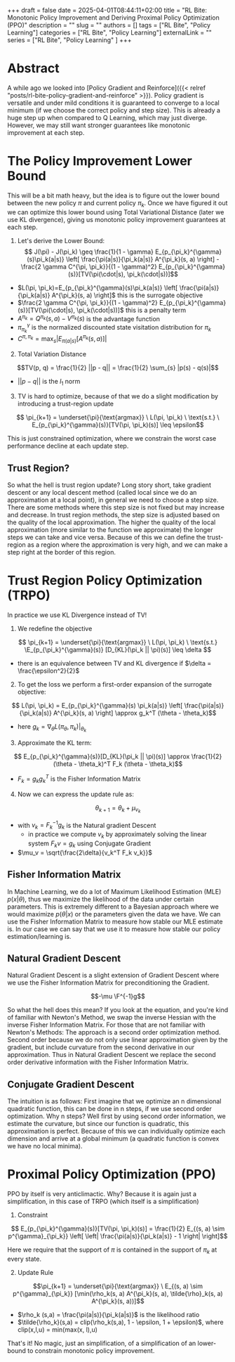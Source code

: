+++ 
draft = false
date = 2025-04-01T08:44:11+02:00
title = "RL Bite: Monotonic Policy Improvement and Deriving Proximal Policy Optimization (PPO)"
description = ""
slug = ""
authors = []
tags = ["RL Bite", "Policy Learning"]
categories = ["RL Bite", "Policy Learning"]
externalLink = ""
series = ["RL Bite", "Policy Learning" ]
+++

# Abstract

A while ago we looked into [Policy Gradient and Reinforce]({{< relref "posts/rl-bite-policy-gradient-and-reinforce" >}}). Policy gradient is versatile and under mild conditions it is guaranteed to converge to a local minimum (if we choose the correct policy and step size). This is already a huge step up when compared to Q Learning, which may just diverge. However, we may still want stronger guarantees like monotonic improvement at each step.

# The Policy Improvement Lower Bound

This will be a bit math heavy, but the idea is to figure out the lower bound between the new policy $\pi$ and current policy $\pi_k$. Once we have figured it out we can optimize this lower bound using Total Variational Distance (later we use KL divergence), giving us monotonic policy improvement guarantees at each step.

1. Let's derive the Lower Bound:
$$ J(\pi) - J(\pi_k) \geq \frac{1}{1 - \gamma} E_{p_{\pi_k}^{\gamma}(s)\pi_k(a|s)} \left[ \frac{\pi(a|s)}{\pi_k(a|s)} A^{\pi_k}(s, a) \right] - \frac{2 \gamma C^{\pi, \pi_k}}{(1 - \gamma)^2} E_{p_{\pi_k}^{\gamma}(s)}[TV(\pi(\cdot|s), \pi_k(\cdot|s))]$$

- $L(\pi, \pi_k)=E_{p_{\pi_k}^{\gamma}(s)\pi_k(a|s)} \left[ \frac{\pi(a|s)}{\pi_k(a|s)} A^{\pi_k}(s, a) \right]$ this is the surrogate objective
- $\frac{2 \gamma C^{\pi, \pi_k}}{(1 - \gamma)^2} E_{p_{\pi_k}^{\gamma}(s)}[TV(\pi(\cdot|s), \pi_k(\cdot|s))]$ this is a penalty term
- $A^{\pi_k} = Q^{\pi_k}(s,a) - V^{\pi_k}(s)$  is the advantage function
- $\pi^{\gamma}_{\pi_k}$ is the normalized discounted state visitation distribution for $\pi_k$
- $C^{\pi, \pi_k} = \max_s |E_{\pi(a|s)}[A^{\pi_k}(s, a)]|$ 

2. Total Variation Distance

$$TV(p, q) = \frac{1}{2} ||p - q|| = \frac{1}{2} \sum_{s} |p(s) - q(s)|$$
- $||p-q||$  is the $l_1$ norm

3. TV is hard to optimize, because of that we do a slight modification by introducing a trust-region update

$$ \pi_{k+1} = \underset{\pi}{\text{argmax}} \ L(\pi, \pi_k) \ \text{s.t.} \ E_{p_{\pi_k}^{\gamma}(s)}[TV(\pi, \pi_k)(s)] \leq \epsilon$$

This is just constrained optimization, where we constrain the worst case performance decline at each update step.

## Trust Region?
So what the hell is trust region update? Long story short, take gradient descent or any local descent method (called local since we do an approximation at a local point), in general we need to choose a step size. There are some methods where this step size is not fixed but may increase and decrease. In trust region methods, the step size is adjusted based on the quality of the local approximation. The higher the quality of the local approximation (more similar to the function we approximate) the longer steps we can take and vice versa. Because of this we can define the trust-region as a region where the approximation is very high, and we can make a step right at the border of this region.


# Trust Region Policy Optimization (TRPO)

In practice we use KL Divergence instead of TV! 

1. We redefine the objective

$$ \pi_{k+1} = \underset{\pi}{\text{argmax}} \ L(\pi, \pi_k) \ \text{s.t.} \E_{p_{\pi_k}^{\gamma}(s)} [D_{KL}(\pi_k || \pi)(s)] \leq \delta $$

- there is an equivalence between TV and KL divergence if $\delta = \frac{\epsilon^2}{2}$

2. To get the loss we perform a first-order expansion of the surrogate objective:

$$ L(\pi, \pi_k) = E_{p_{\pi_k}^{\gamma}(s) \pi_k(a|s)} \left[ \frac{\pi(a|s)}{\pi_k(a|s)} A^{\pi_k}(s, a) \right] \approx g_k^T (\theta - \theta_k)$$

- here $g_k = \nabla_{\theta}L(\pi_{\theta}, \pi_{k})|_{\theta_k}$

3. Approximate the KL term:

$$ E_{p_{\pi_k}^{\gamma}(s)}[D_{KL}(\pi_k || \pi)(s)] \approx \frac{1}{2} (\theta - \theta_k)^T F_k (\theta - \theta_k)$$
- $F_k = g_kg_k^T$ is the Fisher Information Matrix

4. Now we can express the update rule as:

$$ \theta_{k+1} = \theta_k + \mu_ v_k$$
- with $v_k = F_k^{-1}g_k$ is the Natural gradient Descent
    - in practice we compute $v_k$ by approximately solving the linear system $F_k v = g_k$ using Conjugate Gradient
- $\mu_v = \sqrt{\frac{2\delta}{v_k^T F_k v_k}}$

## Fisher Information Matrix
In Machine Learning, we do a lot of Maximum Likelihood Estimation (MLE) $p(x|\theta)$, thus we maximize the likelihood of the data under certain parameters. This is extremely different to a Bayesian approach where we would maximize $p(\theta|x)$ or the parameters given the data we have. We can use the Fisher Information Matrix to measure how stable our MLE estimate is. In our case we can say that we use it to measure how stable our policy estimation/learning is.
## Natural Gradient Descent
Natural Gradient Descent is a slight extension of Gradient Descent where we use the Fisher Information Matrix for preconditioning the Gradient.

$$-\mu \F^{-1}g$$

So what the hell does this mean? If you look at the equation, and you're kind of familiar with Newton's Method, we swap the inverse Hessian with the inverse Fisher Information Matrix. For those that are not familiar with Newton's Methods: The approach is a second order optimization method. Second order because we do not only use linear approximation given by the gradient, but include curvature from the second derivative in our approximation. Thus in Natural Gradient Descent we replace the second order derivative information with the Fisher Information Matrix. 

## Conjugate Gradient Descent
The intuition is as follows: First imagine that we optimize an n dimensional quadratic function, this can be done in n steps, if we use second order optimization. Why n steps? Well first by using second order information, we estimate the curvature, but since our function is quadratic, this approximation is perfect. Because of this we can individually optimize each dimension and arrive at a global minimum (a quadratic function is convex we have no local minima).

# Proximal Policy Optimization (PPO)

PPO by itself is very anticlimactic. Why? Because it is again just a simplification, in this case of TRPO (which itself is a simplification)

1. Constraint

$$ E_{p_{\pi_k}^{\gamma}(s)}[TV(\pi, \pi_k)(s)] = \frac{1}{2} E_{(s, a) \sim p^{\gamma}_{\pi_k}} \left[ \left| \frac{\pi(a|s)}{\pi_k(a|s)} - 1 \right| \right]$$

Here we require that the support of $\pi$ is contained in the support of $\pi_k$ at every state.

2. Update Rule

$$\pi_{k+1} = \underset{\pi}{\text{argmax}} \ E_{(s, a) \sim p^{\gamma}_{\pi_k}} [\min(\rho_k(s, a) A^{\pi_k}(s, a), \tilde{\rho}_k(s, a) A^{\pi_k}(s, a))]$$
- $\rho_k (s,a) = \frac{\pi(a|s)}{\pi_k(a|s)}$ is the likelihood ratio
- $\tilde{\rho_k}(s,a) = clip(\rho_k(s,a), 1 - \epsilon, 1 + \epsilon)$, where clip(x,l,u) = min(max(x, l),u)

That's it! No magic, just an simplification, of a simplification of an lower-bound to constrain monotonic policy improvement.
